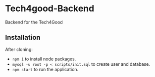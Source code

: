 # Tech4good-Backend
Backend for the Tech4Good

## Installation

After cloning: 
- `npm i` to install node packages.
- `mysql -u root -p < scripts/init.sql` to create user and database.
- `npm start` to run the application.